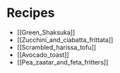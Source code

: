 # Recipes

- [[Green_Shaksuka]]
- [[Zucchini_and_ciabatta_frittata]]
- [[Scrambled_harissa_tofu]]
- [[Avocado_toast]]
- [[Pea_zaatar_and_feta_fritters]]
